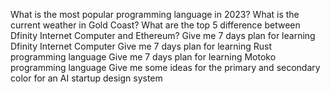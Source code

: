 What is the most popular programming language in 2023?
What is the current weather in Gold Coast?
What are the top 5 difference between Dfinity Internet Computer and Ethereum?
Give me 7 days plan for learning Dfinity Internet Computer
Give me 7 days plan for learning Rust programming language
Give me 7 days plan for learning Motoko programming language
Give me some ideas for the primary and secondary color for an AI startup design system
